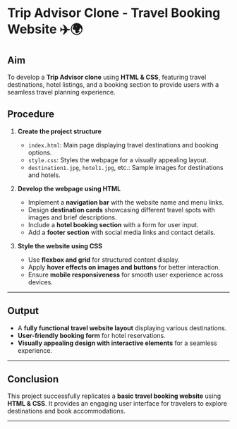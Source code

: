 # **Trip Advisor Clone - Travel Booking Website** ✈️🌍  

## **Aim**  
To develop a **Trip Advisor clone** using **HTML & CSS**, featuring travel destinations, hotel listings, and a booking section to provide users with a seamless travel planning experience.  

## **Procedure**  
1. **Create the project structure**  
   - `index.html`: Main page displaying travel destinations and booking options.  
   - `style.css`: Styles the webpage for a visually appealing layout.  
   - `destination1.jpg`, `hotel1.jpg`, etc.: Sample images for destinations and hotels.  

2. **Develop the webpage using HTML**  
   - Implement a **navigation bar** with the website name and menu links.  
   - Design **destination cards** showcasing different travel spots with images and brief descriptions.  
   - Include a **hotel booking section** with a form for user input.  
   - Add a **footer section** with social media links and contact details.  

3. **Style the website using CSS**  
   - Use **flexbox and grid** for structured content display.  
   - Apply **hover effects on images and buttons** for better interaction.  
   - Ensure **mobile responsiveness** for smooth user experience across devices.  

---

## **Output**  
- A **fully functional travel website layout** displaying various destinations.  
- **User-friendly booking form** for hotel reservations.  
- **Visually appealing design with interactive elements** for a seamless experience.  

---

## **Conclusion**  
This project successfully replicates a **basic travel booking website** using **HTML & CSS**. It provides an engaging user interface for travelers to explore destinations and book accommodations.  

---

